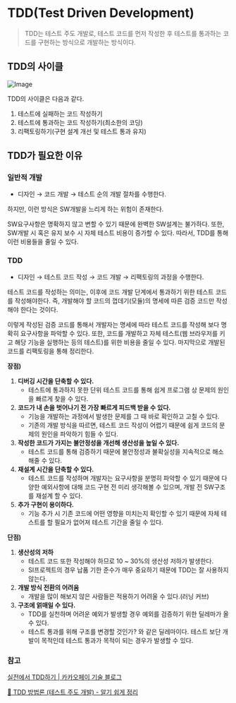 # TDD(Test Driven Development)

> TDD는 테스트 주도 개발로, 테스트 코드를 먼저 작성한 후 테스트를 통과하는 코드를 구현하는 방식으로 개발하는 방식이다.
>

## TDD의 사이클

![Image](https://github.com/user-attachments/assets/c0d28c7b-81be-44ff-908a-fa351d63c236)

TDD의 사이클은 다음과 같다.

1. 테스트에 실패하는 코드 작성하기
2. 테스트에 통과하는 코드 작성하기(최소한의 코딩)
3. 리팩토링하기(구현 설계 개선 및 테스트 통과 유지)

## TDD가 필요한 이유

### 일반적 개발

- 디자인 → 코드 개발 → 테스트 순의 개발 절차를 수행한다.

하지만, 이런 방식은 SW개발을 느리게 하는 위험이 존재한다.

SW요구사항은 명확하지 않고 변할 수 있기 때문에 완벽한 SW설계는 불가하다. 또한, SW개발 시 혹은 유지 보수 시 자체 테스트 비용이 증가할 수 있다. 따라서, TDD를 통해 이런 비용들을 줄일 수 있다.

### TDD

- 디자인 → 테스트 코드 작성 → 코드 개발 → 리팩토링의 과정을 수행한다.

테스트 코드를 작성하는 의미는, 이후에 코드 개발 단계에서 통과하기 위한 테스트 코드를 작성해야한다. 즉, 개발해야 할 코드의 껍데기(모듈)의 명세에 따른 검증 코드만 작성해야 한다는 것이다.

이렇게 작성된 검증 코드를 통해서 개발자는 명세에 따라 테스트 코드를 작성해 보다 명확히 요구사항을 파악할 수 있다. 또한, 코드를 개발하고 자체 테스트(웹 브라우저를 키고 해당 기능을 실행하는 등의 테스트)를 위한 비용을 줄일 수 있다. 마지막으로 개발된 코드를 리팩토링을 통해 정리한다.

**장점)**

1. **디버깅 시간을 단축할 수 있다.**
    - 테스트에 통과하지 못한 단위 테스트 코드를 통해 쉽게 프로그램 상 문제의 원인을 빠르게 찾을 수 있다.
2. **코드가 내 손을 벗어나기 전 가장 빠르게 피드백 받을 수 있다.**
    - 기능을 개발하는 과정에서 발생한 문제를 그 때 바로 확인하고 고칠 수 있다.
    - 기존의 개발 방식을 따르면, 테스트 코드 작성이 어렵기 때문에 쉽게 코드의 문제의 원인을 파악하기 힘들 수 있다.
3. **작성한 코드가 가지는 불안정성을 개선해 생산성을 높일 수 있다.**
    - 테스트 코드를 통해 검증하기 때문에 불안정성과 불확실성을 지속적으로 해소해줄 수 있다.
4. **재설계 시간을 단축할 수 있다.**
    - 테스트 코드를 작성하며 개발자는 요구사항을 분명히 파악할 수 있기 때문에 다양한 예외사항에 대해 코드 구현 전 미리 생각해볼 수 있으며, 개발 전 SW구조를 재설계 할 수 있다.
5. **추가 구현이 용이하다.**
    - 기능 추가 시 기존 코드에 어떤 영향을 미치는지 확인할 수 있기 때문에 자체 테스트를 할 필요가 없어져 테스트 기간을 줄일 수 있다.

**단점)**

1. **생산성의 저하**
    - 테스트 코드 또한 작성해야 하므로 10 ~ 30%의 생산성 저하가 발생한다.
    - SI프로젝트의 경우 납품 기한 준수가 매우 중요하기 때문에 TDD는 잘 사용하지 않는다.
2. **개발 방식 전환의 어려움**
    - 개발을 많이 해보지 않은 사람들은 적용하기 어려울 수 있다.(러닝 커브)
3. **구조에 얽매일 수 있다.**
    - TDD를 실천하며 어려운 예외가 발생할 경우 예외를 검증하기 위한 딜레마가 올 수 있다.
    - 테스트 통과를 위해 구조를 변경할 것인가? 와 같은 딜레마이다. 테스트 보단 개발이 목적인데 테스트 통과가 목적이 되는 경우가 발생할 수 있다.

### 참고

[실전에서 TDD하기 | 카카오페이 기술 블로그](https://tech.kakaopay.com/post/implementing-tdd-in-practical-applications/)

[🧪 TDD 방법론 (테스트 주도 개발) - 알기 쉽게 정리](https://inpa.tistory.com/entry/QA-%F0%9F%93%9A-TDD-%EB%B0%A9%EB%B2%95%EB%A1%A0-%ED%85%8C%EC%8A%A4%ED%8A%B8-%EC%A3%BC%EB%8F%84-%EA%B0%9C%EB%B0%9C)